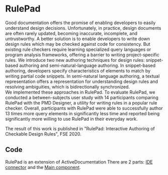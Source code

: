 # RulePad

Good documentation offers the promise of enabling developers to easily understand design decisions. 
Unfortunately, in practice, design documents are often rarely updated, becoming inaccurate, incomplete, and untrustworthy. 
A better solution is to enable developers to write down design rules which may be checked against code for consistency. 
But existing rule checkers require learning specialized query languages or program analysis frameworks, offering a barrier to writing project-specific rules. 
We introduce two new authoring techniques for design rules: snippet-based authoring and semi-natural-language authoring.
In snippet-based authoring, developers specify characteristics of elements to match by writing partial code snippets. 
In semi-natural language authoring, a textual representation offers a representation for understanding design rules and resolving ambiguities, which is bidirectionally synchronized.  
We implemented these approaches in RulePad. 
To evaluate RulePad, we conducted a between-subjects user study with 14 participants comparing RulePad with the PMD Designer, a utility for writing rules in a popular rule checker. 
Overall, participants with RulePad were able to successfully author 13 times more query elements in significantly less time and reported being significantly more willing to use RulePad in their everyday work. 


The result of this work is published in "RulePad: Interactive Authoring of Checkable Design Rules", FSE 2020.


## Code

RulePad is an extension of ActiveDocumentation
There are 2 parts: [IDE connector](https://github.com/devuxd/ActiveDocumentation/releases/tag/RulePad) 
and the [Main component](https://github.com/devuxd/active-doc-client/releases/tag/RulePad).

